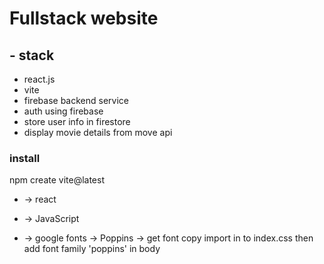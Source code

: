 # Fullstack website

## - stack

- react.js
- vite
- firebase backend service
- auth using firebase
- store user info in firestore
- display movie details from move api

### install

npm create vite@latest

- -> react
- -> JavaScript

- -> google fonts -> Poppins -> get font copy import in to index.css then add font family 'poppins' in body

